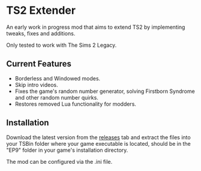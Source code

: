 # TS2 Extender
 
An early work in progress mod that aims to extend TS2 by implementing tweaks, fixes and additions.

Only tested to work with The Sims 2 Legacy.

## Current Features

* Borderless and Windowed modes.
* Skip intro videos.
* Fixes the game's random number generator, solving Firstborn Syndrome and other random number quirks.
* Restores removed Lua functionality for modders.

## Installation

Download the latest version from the [releases](https://github.com/LazyDuchess/TS2-Extender/releases/latest) tab and extract the files into your TSBin folder where your game executable is located, should be in the "EP9" folder in your game's installation directory.

The mod can be configured via the .ini file.
